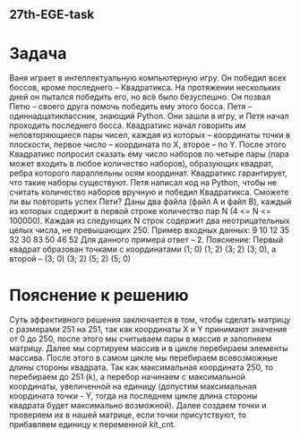 ## 27th-EGE-task

# Задача
Ваня играет в интеллектуальную компьютерную игру. Он победил всех боссов, кроме последнего – Квадратикса. На протяжении нескольких дней он пытался победить его, но всё было безуспешно. Он позвал Петю – своего друга помочь победить ему этого босса. Петя – одиннадцатиклассник, знающий Python. Они зашли в игру, и Петя начал проходить последнего босса. Квадратикс начал говорить им неповторяющиеся пары чисел, каждая из которых – координаты точки в плоскости, первое число – координата по X, второе – по Y. После этого Квадратикс попросил сказать ему число наборов по четыре пары (пара может входить в любое количество наборов), образующих квадрат, ребра которого параллельны осям координат. Квадратикс гарантирует, что такие наборы существуют. Петя написал код на Python, чтобы не считать количество наборов вручную и победил Квадратикса. Сможете ли вы повторить успех Пети?
Даны два файла (файл A и файл B), каждый из которых содержит в первой строке количество пар N (4 <= N <= 100000). Каждая из следующих N строк содержит два неотрицательных целых числа, не превышающих 250.
Пример входных данных:
9 
10 
12 
35 
32 
30 
83 
50 
46 
52
Для данного примера ответ – 2.
Пояснение: Первый квадрат образован точками с координатами (1; 0) (1; 2) (3; 2) (3; 0), а второй – (3; 0) (3; 2) (5; 2) (5; 0)

# Пояснение к решению
Суть эффективного решения заключается в том, чтобы сделать матрицу с размерами 251 на 251, так как координаты X и Y принимают значения от 0 до 250, после этого мы считываем пары в массив и заполняем матрицу. Далее мы сортируем массив и в цикле перебираем элементы массива. После этого в самом цикле мы перебираем всевозможные длины стороны квадрата. Так как максимальная координата 250, то перебираем до 251 (k), а перебор начинаем с максимальной координаты, увеличенной на единицу (допустим максимальная координата точки - Y, тогда на последнем цикле длина стороны квадрата будет максимально возможной). Далее создаем точки и проверяем их в нашей
матрице, если точки присутствуют, то прибавляем единицу к переменной kit_cnt.
